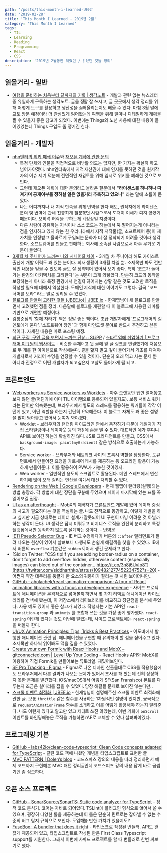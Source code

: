```yaml
---
path: '/posts/this-month-i-learned-1902'
date: '2019-02-28'
title: 'This Month I Learned - 2019년 2월'
category: 'This Month I Learned'
tags:
  - TIL
  - Learning
  - Reading
  - Programming
  - React
  - CSS
description: '2019년 2월동안 익혔던 / 읽었던 것들 정리'
---
```


## 읽을거리 - 일반

- [여행을 준비하는 처음부터 끝까지의 기록 | 생각노트](https://insidestory.kr/21532) - 개발과 관련 없는 뉴스레터 중 유일하게 구독하는 생각노트. 글을 정말 잘 쓰시고, 글 곳곳에서 생각 정리를 위해 어떻게 도구를 활용하고 생산성을 끌어올리는지도 배울 수 있다. 마침 3월 말에 교토 방문 예정이라 더 관심있게 읽어봤는데 여행을 위해 얼마나 디테일하게 계획을 짤 수 있을지 좋은 참고가 되었다. 이번에는 Things와 노션 사용에 대한 내용이 들어있었는데 Things 구입도 좀 땡기긴 한다.

## 읽을거리 - 개발자

- [nhn엔터의 위키 폐쇄 이슈](https://github.com/nhnent/fe.javascript/issues/43)와 [재오픈 계획에 관한 문의](https://github.com/nhnent/fe.javascript/issues/44)
  - 특정 단체와 인물을 직접적으로 비방할 의도는 없지만, 한 가지는 확실히 하고 넘어가야겠다. nhn엔터측에서 지적 재산권에 대해 인지를 못하던 것을 원저작자의 이슈 제기 덕분에 전면적인 재검토를 위해 임시로 위키를 폐쇄한 것으로 보인다.
  - 그런데 재오픈 계획에 대한 문의라고 올라온 질문에서 **"라이센스를 하나하나 따져가며 공개여부를 정하실 일은 없을거라 추측하고 있으니"** 라는 말에 소름이 돋았다.
  - 나는 어디까지나 내 지적 만족을 위해 번역을 한다 해도, 원작자에게 라이센스 문의 및 번역에 관해 진중하게 질문했던 사람으로서 도저히 이해가 되지 않았기 때문이다. 오히려 허락을 구하는게 비정상일 지경이다.
  - 다른 사람이 공유하는 지식이나 소스 코드는 하늘에서 뚝 떨어지는게 아니라는 점을 인지하고 있지 않는 한 우리나라에서 지적 저작물(글, 소프트웨어 등)이 제 가치를 인정받고 올바르게 구입되는 문화가 더 잘 정착되기 어려울 것이라 생각한다. 소프트웨어를 만들고 판매하는 회사에 소속된 사람으로서 아주 무거운 기분이 들었다.
- [3개월 차 주니어가 느끼는 나와 시니어의 차이](https://zeniuus.github.io/2019/02/06/difference-between-junior-and-senior/) - 3개월 차 주니어라 해도 카이스트 출신에 개발 이력도 꽤 있는 분이다. 회사 생활이 3개월 차일 뿐. 소제목만 봐도 전반적인 내용을 얻을 수 있도록 글도 잘 정리되어 있어서 보기 좋다. 특히 '코드가 돌아가는 환경의 아키텍처를 고려한다' 는 부분이 크게 와닿았다. 단순히 코드의 동작을 보장하는게 아니라 특정 환경에서 연결이 끊어지는 상황 같은 것도 고려한 로직을 작성할 필요에 대해서 역설한다. 도메인 지식에 대한 이야기도 그렇다. 결국 "코드 너머를 보라" 라는 말로 정리될 수 있겠다.
- [블로그를 만들며 고려한 것들 (JBEE.io) | JBEE.io](https://jbee.io/etc/intro-new-blog/) - 한재엽님이 새 블로그를 만들면서 고려했던 점들 정리. 다음달에 블로그를 개편할 때 이 블로그에 사용된 테마를 기반으로 개편할 예정이다.
- 김창준님의 ‘함께 자라기’ 책은 정말 좋은 책이다. 초급 개발자에게 ‘프로그래머의 길 멘토에게 묻다’, ‘소프트웨어 장인’ 과 함께 마인드셋 분야로 반드시 추천하고 싶은 책이다. 자세한 내용은 따로 포스팅 예정.
- [최근 구직, 구인 글을 보면서 느끼는 단상 :: SLiPP](https://www.slipp.net/questions/433) / [스타트업에 취업하기 | 프로그래머 이규원의 웹사이트](https://gyuwon.github.io/blog/2016/05/19/getting-hired-by-a-startup.html) - 비슷한 주제이고 뒷 글에 앞 글 링크를 연결했기에 처음으로 두 개를 한 아이템으로 작성해본다. 겉을 핥지 말고 깊이 들어가서 기초를 다져야 개발자로서 커리어 수명을 연장할 수 있을 것이다. 단순히 오래 먹고 사는 문제 뿐 아니라 진정으로 어떤 개발자가 되고싶은지 고찰도 들어가게 될 테고.
  
## 프론트엔드

- [Web workers vs Service workers vs Worklets](https://bitsofco.de/web-workers-vs-service-workers-vs-worklets/) - 아주 오랫동안 탭만 열어놓고 보지 않던 글(어딘가에 이미 TIL 아이템으로 등록되어 있을지도). 보통 서비스 워커라는 단어만 익숙했는데, 브라우저에서 별도의 스레드를 활용하는 워커들이 각각 어떤게 있고, 어떤 역할을 하는지 간단히 요약해준다. 이 블로그 자체도 꽤 좋은 설명을 많이 담아놓고 있어서 눈여겨 봐야겠다. 
	- Worklet - 브라우저의 랜더링 파이프라인 안에서 동작하기 때문에 개발자가 직접 스타일링이나 레이아웃 등의 과정에 손을 댈 수 있다. 대표적인 예가 후디니 API로 보이긴 하는데 확실하진 않다. JS로 그라디언트를 만들고, CSS에서 `background-image: paint(myGradient)` 같은 방식으로 호출하는게 가능하다.
	- Service worker - 브라우저와 네트워크 사이의 프록시 역할을 담당한다. 도큐먼트에서 만들어진 요청을 가로채어 캐시를 제공하는 등 오프라인 활용이 가능하게 만들어준다. 이를 활용하여 PWA가 가능한 것이겠지.
	- Web worker - 일반적인 용도의 스크립트로 활용된다. 메인 스레드에서 연산하기에 많이 오래 걸리는 연산을 여기서 대신 처리할 수 있다.
- [Rendering on the Web  | Google Developers](https://developers.google.com/web/updates/2019/02/rendering-on-the-web) - 현재 웹앱이 랜더링(실행)되는 방법 총망라. 각 방법에 대한 장단을 구분해 두었으며 페이지 마지막에 있는 표를 꼭 읽어보길 권장.
- [UI as an afterthought](https://michel.codes/blogs/ui-as-an-afterthought) - MobX의 제작자가 프론트엔드 개발에 있어 데이터 중심의 사고가 필요하다는 것을 역설하는 글. 나도 전적으로 동감하고, 이렇게 개발을 하고 싶지만 지금 상태로는 데이터 설계가 잘못되어 UI 구현이 마냥 어려운 것 아닐까 하는 생각이 든다. UI 생각은 잠시 미뤄두고 비지니스 로직을 완전히 분리하고 특정 플랫폼에서만 동작하지 않도록 설계하는 것이다. - [번역문](https://rinae.dev/posts/ui-as-an-afterthought-kr)
- [IE11 Pseudo Selector Bug](https://codepen.io/marvinhagemeister/pen/GqVKmw) - IE 버그 수정하다가 버튼의 `::after` 엘리먼트가 잘려 나오는 현상이 있어서 살펴보니 다행히도 손쉽게 해결책을 찾을 수 있었다. IE에서 버튼의 `overflow` 기본값은 `hidden` 이어서 생긴 문제라고 한다.
- [Sid on Twitter: "CSS tip!If you are adding border-radius on a container, don't forget to add overflow: hidden, otherwise content (especially images) can bleed out of the container… https://t.co/3n8j6UvIp8"](https://twitter.com/siddharthkp/status/1094821277452234752?s=20) - 어쩐지 약간 테두리를 둥글게 한 요소의 귀퉁이가 잘리는 것 처럼 보이더니만..
- [GitHub - aholachek/react-animation-comparison: A tour of React animation libraries with a focus on developer experience](https://github.com/aholachek/react-animation-comparison) - 사이드 프로젝트에 애니메이션을 본격적으로 넣어볼까 하면서 몇 가지 리액트 애니메이션 라이브러리를 검색해 봤는데, 이 저장소에서 라이브러리를 비교하고 장단점을 분석해 두었다. 사용 예도 있어서 좋은 참고가 되었다. 작성자는 기본 API인 `react-transition-group` 과 `animejs` 를 조합해 쓰는 것을 가장 좋게 평가했다. `react-spring` 이란게 있다는 것도 이번에 알았는데, 사이드 프로젝트에는 `react-spring` 을 써볼까 한다.
- [UI/UX Animation Principles: Tips, Tricks & Best Practices](https://theblog.adobe.com/ui-ux-animation-principles-tips-tricks-best-practices/) - 어도비에서 발행한 애니메이션 관련 팁. 애니메이션을 구현할 때 유의해야 할 점을 짚어주고 있다. 소제목만 하나씩 읽어봐도 맥을 짚을 수 있었다.
- [Create your own Formik with React Hooks and MobX – gitconnected.com | Level Up Your Coding](https://levelup.gitconnected.com/formik-with-react-hooks-and-mobx-1493b5fd607e) - React Hooks API와 MobX를 이용하여 직접 Formik을 만들어보는 튜토리얼. 재밌어보인다.
- [SF Pro Tracking · Figma](https://spectrum.chat/figma/feature-requests/sf-pro-tracking~4c4d2693-456e-4d76-a4cd-2f75cb8ca08e) - Figma로 나온 디자인 산출물대로 CSS를 적용했음에도 브라우저에서 다른 결과가 나오는 문제가 있어서 조사를 해 봤는데 전혀 상상하지 못한 문제를 발견했다. iOS/macOS에서 어떻게 SF(San Fransisco) 폰트를 다루는지 조금은 실마리를 잡을 수 있었다. 당장 해결될 문제로 보이진 않는다만..
- [스크롤 이벤트 최적화 | JBEE.io](https://jbee.io/web/optimize-scroll-event/) - 한재엽님이 설명해주신 스크롤 이벤트 최적화에 관한 글. 보통 `throttle` 같은 함수를 사용하는 1차원적인 설명이 있지만, 궁극적으로 `requestAnimationFrame`  함수를 소개하고 이를 어떻게 활용해야 하는지 알려준다. 나도 이런게 있다고 알고만 있고 제대로 쓰진 않았는데, 이번 기회에 `onScroll` 이벤트를 바인딩해놓은 로직을 가능하면 rAF로 교체할 수 있나 살펴봐야겠다.

## 프로그래밍 기본

- [GitHub - labs42io/clean-code-typescript: Clean Code concepts adapted for TypeScript](https://github.com/labs42io/clean-code-typescript) - 클린 코드 책에 나왔던 개념을 타입스크립트로 표현한 글
- [MVC PATTERN | Dolen’s blog](https://imcts.github.io/MVC-PATTERN/) - 코드스피츠 강의의 내용을 따라 정리하면서 예제 코드까지 구현해본 MVC 패턴 정리글인데 코드스피츠 강의 내용 답게 바로 곱씹기엔 좀 심오하다.

## 오픈 소스 프로젝트

- [GitHub - SonarSource/SonarTS: Static code analyzer for TypeScript](https://github.com/SonarSource/SonarTS) - 정적 코드 분석기. 코어는 자바로 되어있다. TSLint에 플러그인 형식으로 얹어서 쓸 수 있으며, 굉장히 다양한 룰을 제공하는데 이 룰은 단순히 린트로는 잡아낼 수 없는 수준의 버그 탐지 규칙으로 보인다. 도입해볼 만한 가치가 있을지도?
- [FuseBox · A bundler that does it right](https://fuse-box.org) - 타입스크로 작성된 번들러. API도 괜찮게 제공되어 있고, 타입스크립트로 작성된 만큼 First Class Typescript support를 지원한다. 그래서 이번에 사이드 프로젝트를 할 때 번들러로 한번 써보기로 했다.


